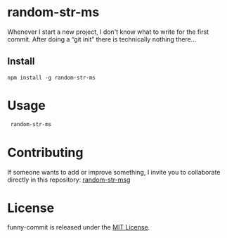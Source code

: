 # random-str-ms

Whenever I start a new project, I don't know what to write for the first commit. After doing a “git init” there is technically nothing there...

## Install

```npm
npm install -g random-str-ms
```

# Usage

```bash
 random-str-ms
```

# Contributing

If someone wants to add or improve something, I invite you to collaborate directly in this repository: [random-str-msg](https://github.com/gndx/random-str-msg)

# License

funny-commit is released under the [MIT License](https://opensource.org/licenses/MIT).